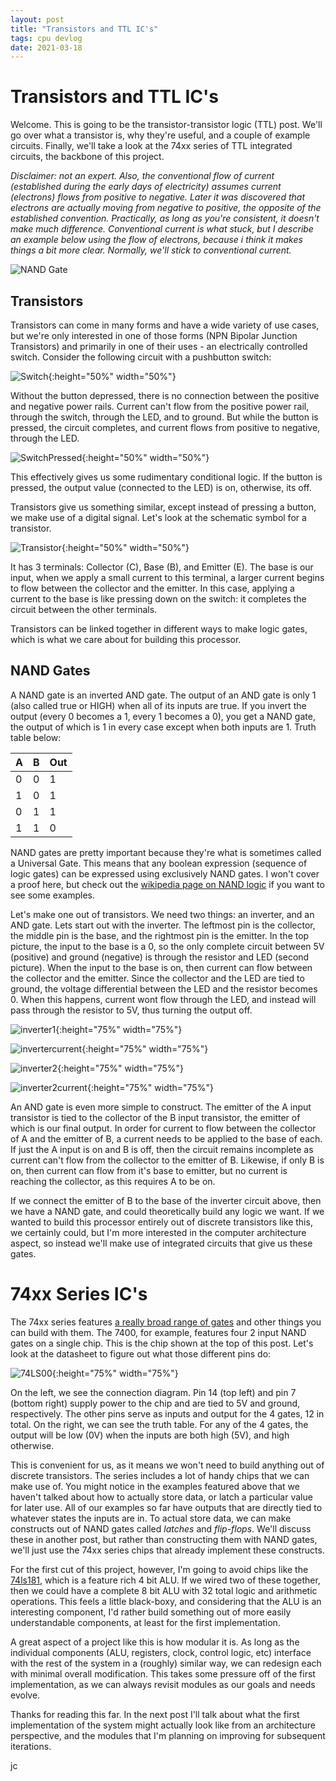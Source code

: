 ```yaml
---
layout: post
title: "Transistors and TTL IC's"
tags: cpu devlog
date: 2021-03-18
---
```


# Transistors and TTL IC's

Welcome. This is going to be the transistor-transistor logic (TTL) post. We'll go over what a transistor is, why they're useful, and a couple of example circuits. Finally, we'll take a look at the 74xx series of TTL integrated circuits, the backbone of this project.

*Disclaimer: not an expert. Also, the conventional flow of current (established during the early days of electricity) assumes current (electrons) flows from positive to negative. Later it was discovered that electrons are actually moving from negative to positive, the opposite of the established convention. Practically, as long as you're consistent, it doesn't make much difference. Conventional current is what stuck, but I describe an example below using the flow of electrons, because i think it makes things a bit more clear. Normally, we'll stick to conventional current.*

![NAND Gate](/assets/transistorPost/ti_sn7400n.jpg)


## Transistors

Transistors can come in many forms and have a wide variety of use cases, but we're only interested in one of those forms (NPN Bipolar Junction Transistors) and primarily in one of their uses - an electrically controlled switch. Consider the following circuit with a pushbutton switch:


![Switch](/assets/transistorPost/switch_open.jpg){:height="50%" width="50%"}


Without the button depressed, there is no connection between the positive and negative power rails. Current can't flow from the positive power rail, through the switch, through the LED, and to ground. But while the button is pressed, the circuit completes, and current flows from positive to negative, through the LED. 

![SwitchPressed](/assets/transistorPost/switch_closed.jpg){:height="50%" width="50%"}

This effectively gives us some rudimentary conditional logic. If the button is pressed, the output value (connected to the LED) is on, otherwise, its off. 

Transistors give us something similar, except instead of pressing a button, we make use of a digital signal. Let's look at the schematic symbol for a transistor.

![Transistor](/assets/transistorPost/NPN-bipolar-junction-transistor-symbol.png){:height="50%" width="50%"}


It has 3 terminals: Collector (C), Base (B), and Emitter (E). The base is our input, when we apply a small current to this terminal, a larger current begins to flow between the collector and the emitter. In this case, applying a current to the base is like pressing down on the switch: it completes the circuit between the other terminals. 

Transistors can be linked together in different ways to make logic gates, which is what we care about for building this processor.

## NAND Gates

A NAND gate is an inverted AND gate. The output of an AND gate is only 1 (also called true or HIGH) when all of its inputs are true. If you invert the output (every 0 becomes a 1, every 1 becomes a 0), you get a NAND gate, the output of which is 1 in every case except when both inputs are 1. Truth table below:

| A | B | Out |
|---|---|-----|
| 0 | 0 | 1   |
| 1 | 0 | 1   |
| 0 | 1 | 1   |
| 1 | 1 | 0   |


NAND gates are pretty important because they're what is sometimes called a Universal Gate. This means that any boolean expression (sequence of logic gates) can be expressed using exclusively NAND gates. I won't cover a proof here, but check out the [wikipedia page on NAND logic](https://en.wikipedia.org/wiki/NAND_logic) if you want to see some examples. 

Let's make one out of transistors. We need two things: an inverter, and an AND gate. Lets start out with the inverter. The leftmost pin is the collector, the middle pin is the base, and the rightmost pin is the emitter. In the top picture, the input to the base is a 0, so the only complete circuit between 5V (positive) and ground (negative) is through the resistor and LED (second picture). When the input to the base is on, then current can flow between the collector and the emitter. Since the collector and the LED are tied to ground, the voltage differential between the LED and the resistor becomes 0. When this happens, current wont flow through the LED, and instead will pass through the resistor to 5V, thus turning the output off. 

![inverter1](/assets/transistorPost/inverter.jpg){:height="75%" width="75%"}

![invertercurrent](/assets/transistorPost/inverter_LI.jpg){:height="75%" width="75%"}

![inverter2](/assets/transistorPost/inverter2.jpg){:height="75%" width="75%"}

![inverter2current](/assets/transistorPost/inverter2_LI.jpg){:height="75%" width="75%"}

An AND gate is even more simple to construct. The emitter of the A input transistor is tied to the collector of the B input transistor, the emitter of which is our final output. In order for current to flow between the collector of A and the emitter of B, a current needs to be applied to the base of each. If just the A input is on and B is off, then the circuit remains incomplete as current can't flow from the collector to the emitter of B. Likewise, if only B is on, then current can flow from it's base to emitter, but no current is reaching the collector, as this requires A to be on. 

If we connect the emitter of B to the base of the inverter circuit above, then we have a NAND gate, and could theoretically build any logic we want. If we wanted to build this processor entirely out of discrete transistors like this, we certainly could, but I'm more interested in the computer architecture aspect, so instead we'll make use of integrated circuits that give us these gates. 

# 74xx Series IC's

The 74xx series features [a really broad range of gates](https://en.wikipedia.org/wiki/List_of_7400-series_integrated_circuits#74x00_%E2%80%93_74x99) and other things you can build with them. The 7400, for example, features four 2 input NAND gates on a single chip. This is the chip shown at the top of this post. Let's look at the datasheet to figure out what those different pins do:


![74LS00](/assets/transistorPost/7400Datasheet.png.PNG){:height="75%" width="75%"}


On the left, we see the connection diagram. Pin 14 (top left) and pin 7 (bottom right) supply power to the chip and are tied to 5V and ground, respectively. The other pins serve as inputs and output for the 4 gates, 12 in total. On the right, we can see the truth table. For any of the 4 gates, the output will be low (0V) when the inputs are both high (5V), and high otherwise. 

This is convenient for us, as it means we won't need to build anything out of discrete transistors. The series includes a lot of handy chips that we can make use of. You might notice in the examples featured above that we haven't talked about how to actually store data, or latch a particular value for later use. All of our examples so far have outputs that are directly tied to whatever states the inputs are in. To actual store data, we can make constructs out of NAND gates called *latches* and *flip-flops*. We'll discuss these in another post, but rather than constructing them with NAND gates, we'll just use the 74xx series chips that already implement these constructs. 

For the first cut of this project, however, I'm going to avoid chips like the [74ls181](http://susta.cz/fel/74/pdf/sn_74181.pdf), which is a feature rich 4 bit ALU. If we wired two of these together, then we could have a complete 8 bit ALU with 32 total logic and arithmetic operations. This feels a little black-boxy, and considering that the ALU is an interesting component, I'd rather build something out of more easily understandable components, at least for the first implementation. 

A great aspect of a project like this is how modular it is. As long as the individual components (ALU, registers, clock, control logic, etc) interface with the rest of the system in a (roughly) similar way, we can redesign each with minimal overall modification. This takes some pressure off of the first implementation, as we can always revisit modules as our goals and needs evolve. 

Thanks for reading this far. In the next post I'll talk about what the first implementation of the system might actually look like from an architecture perspective, and the modules that I'm planning on improving for subsequent iterations.

jc




